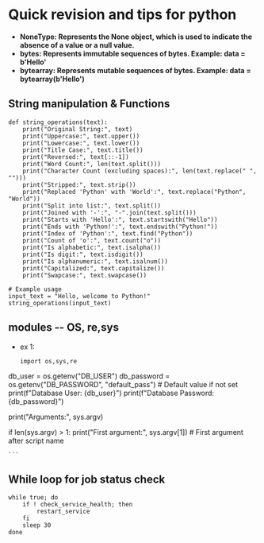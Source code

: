# Quick revision and tips for python
- **NoneType: Represents the None object, which is used to indicate the absence of a value or a null value.**
- **bytes: Represents immutable sequences of bytes. Example: data = b'Hello'**
- **bytearray: Represents mutable sequences of bytes. Example: data = bytearray(b'Hello')**

## String manipulation & Functions 
```
def string_operations(text):
    print("Original String:", text)
    print("Uppercase:", text.upper())
    print("Lowercase:", text.lower())
    print("Title Case:", text.title())
    print("Reversed:", text[::-1])
    print("Word Count:", len(text.split()))
    print("Character Count (excluding spaces):", len(text.replace(" ", "")))
    print("Stripped:", text.strip())
    print("Replaced 'Python' with 'World':", text.replace("Python", "World"))
    print("Split into list:", text.split())
    print("Joined with '-':", "-".join(text.split()))
    print("Starts with 'Hello':", text.startswith("Hello"))
    print("Ends with 'Python!':", text.endswith("Python!"))
    print("Index of 'Python':", text.find("Python"))
    print("Count of 'o':", text.count("o"))
    print("Is alphabetic:", text.isalpha())
    print("Is digit:", text.isdigit())
    print("Is alphanumeric:", text.isalnum())
    print("Capitalized:", text.capitalize())
    print("Swapcase:", text.swapcase())

# Example usage
input_text = "Hello, welcome to Python!"
string_operations(input_text)
```
## modules -- OS, re,sys
- ex 1:
    ```
    import os,sys,re

 <!-- **Get the value of an environment variable** -->
db_user = os.getenv("DB_USER")
db_password = os.getenv("DB_PASSWORD", "default_pass")  # Default value if not set
print(f"Database User: {db_user}")
print(f"Database Password: {db_password}")
<!-- export DB_USER="admin"
export DB_PASSWORD="secure123"
python script.py --> 
<!-- # Print all arguments -->
print("Arguments:", sys.argv)
<!-- # Access individual arguments -->
if len(sys.argv) > 1:
    print("First argument:", sys.argv[1])  # First argument after script name
<!-- python script.py Hello World -->
    ```
## While loop for job status check 
```
while true; do
    if ! check_service_health; then
        restart_service
    fi
    sleep 30
done
```

